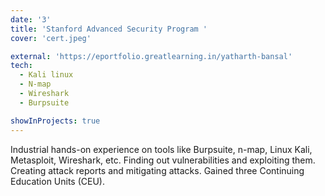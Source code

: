 ```yaml
---
date: '3'
title: 'Stanford Advanced Security Program '
cover: 'cert.jpeg'

external: 'https://eportfolio.greatlearning.in/yatharth-bansal'
tech:
  - Kali linux
  - N-map
  - Wireshark
  - Burpsuite

showInProjects: true
---
```


Industrial hands-on experience on tools like Burpsuite, n-map, Linux Kali, Metasploit, Wireshark, etc.
Finding out vulnerabilities and exploiting them. Creating attack reports and mitigating attacks.
Gained three Continuing Education Units (CEU).
